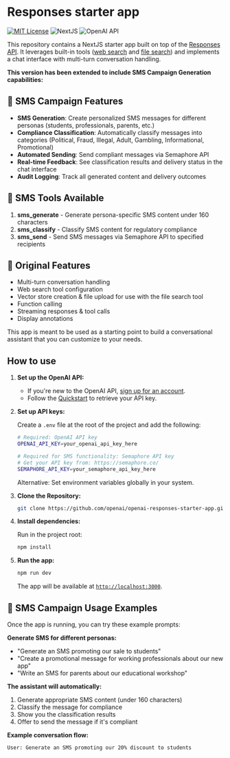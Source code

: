 # Responses starter app

[![MIT License](https://img.shields.io/badge/License-MIT-green.svg)](LICENSE)
![NextJS](https://img.shields.io/badge/Built_with-NextJS-blue)
![OpenAI API](https://img.shields.io/badge/Powered_by-OpenAI_API-orange)

This repository contains a NextJS starter app built on top of the [Responses API](https://platform.openai.com/docs/api-reference/responses).
It leverages built-in tools ([web search](https://platform.openai.com/docs/guides/tools-web-search?api-mode=responses) and [file search](https://platform.openai.com/docs/guides/tools-file-search)) and implements a chat interface with multi-turn conversation handling.

**This version has been extended to include SMS Campaign Generation capabilities:**

## 🚀 SMS Campaign Features

- **SMS Generation**: Create personalized SMS messages for different personas (students, professionals, parents, etc.)
- **Compliance Classification**: Automatically classify messages into categories (Political, Fraud, Illegal, Adult, Gambling, Informational, Promotional)
- **Automated Sending**: Send compliant messages via Semaphore API
- **Real-time Feedback**: See classification results and delivery status in the chat interface
- **Audit Logging**: Track all generated content and delivery outcomes

## 📱 SMS Tools Available

1. **sms_generate** - Generate persona-specific SMS content under 160 characters
2. **sms_classify** - Classify SMS content for regulatory compliance
3. **sms_send** - Send SMS messages via Semaphore API to specified recipients

## 🔧 Original Features

- Multi-turn conversation handling
- Web search tool configuration
- Vector store creation & file upload for use with the file search tool
- Function calling
- Streaming responses & tool calls
- Display annotations

This app is meant to be used as a starting point to build a conversational assistant that you can customize to your needs.

## How to use

1. **Set up the OpenAI API:**

   - If you're new to the OpenAI API, [sign up for an account](https://platform.openai.com/signup).
   - Follow the [Quickstart](https://platform.openai.com/docs/quickstart) to retrieve your API key.

2. **Set up API keys:**

   Create a `.env` file at the root of the project and add the following:

   ```bash
   # Required: OpenAI API key
   OPENAI_API_KEY=your_openai_api_key_here
   
   # Required for SMS functionality: Semaphore API key
   # Get your API key from: https://semaphore.co/
   SEMAPHORE_API_KEY=your_semaphore_api_key_here
   ```

   Alternative: Set environment variables globally in your system.

3. **Clone the Repository:**

   ```bash
   git clone https://github.com/openai/openai-responses-starter-app.git
   ```

4. **Install dependencies:**

   Run in the project root:

   ```bash
   npm install
   ```

5. **Run the app:**

   ```bash
   npm run dev
   ```

   The app will be available at [`http://localhost:3000`](http://localhost:3000).

## 📱 SMS Campaign Usage Examples

Once the app is running, you can try these example prompts:

**Generate SMS for different personas:**
- "Generate an SMS promoting our sale to students"
- "Create a promotional message for working professionals about our new app"
- "Write an SMS for parents about our educational workshop"

**The assistant will automatically:**
1. Generate appropriate SMS content (under 160 characters)
2. Classify the message for compliance
3. Show you the classification results
4. Offer to send the message if it's compliant

**Example conversation flow:**
```
User: Generate an SMS promoting our 20% discount to students
